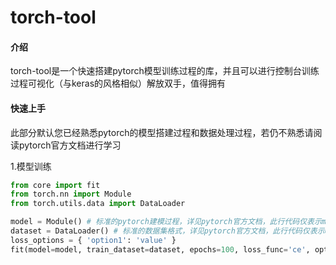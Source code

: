# torch-tool

#### 介绍
torch-tool是一个快速搭建pytorch模型训练过程的库，并且可以进行控制台训练过程可视化（与keras的风格相似）解放双手，值得拥有

#### 快速上手
此部分默认您已经熟悉pytorch的模型搭建过程和数据处理过程，若仍不熟悉请阅读pytorch官方文档进行学习

1.模型训练

```python
from core import fit
from torch.nn import Module
from torch.utils.data import DataLoader

model = Module() # 标准的pytorch建模过程，详见pytorch官方文档，此行代码仅表示model的类型
dataset = DataLoader() # 标准的数据集格式，详见pytorch官方文档，此行代码仅表示dataset的类型
loss_options = { 'option1': 'value' }
fit(model=model, train_dataset=dataset, epochs=100, loss_func='ce', optimizer='adam', metrics=None, learning_rate=1e-4, lr_decay='step', loss_options=loss_options, optimizer_options=None, lr_decay_options=None, device='cpu')

```

